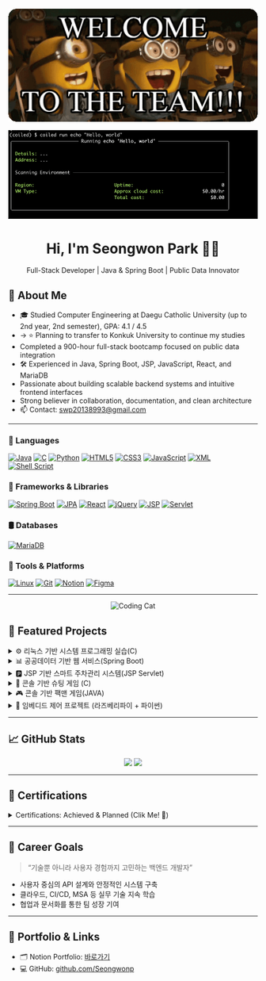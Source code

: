 <!--
**Seongwonp/Seongwonp** is a ✨ _special_ ✨ repository because its `README.md` (this file) appears on your GitHub profile.

Here are some ideas to get you started:

- 🔭 I’m currently working on ...
- 🌱 I’m currently learning ...
- 👯 I’m looking to collaborate on ...
- 🤔 I’m looking for help with ...
- 💬 Ask me about ...
- 📫 How to reach me: ...
- 😄 Pronouns: ...
- ⚡ Fun fact: ...
-->
<p align="center">
  <img src="https://github.com/Seongwonp/Seongwonp/blob/main/banner1.gif?raw=true" alt="banner1" width="800"/>
</p>

<p align="center">
  <img src="https://github.com/Seongwonp/Seongwonp/blob/main/banner2.gif?raw=true" alt="banner2" width="800"/>
</p>

<h1 align="center">Hi, I'm Seongwon Park 👨‍💻</h1>
<p align="center">
  Full-Stack Developer | Java & Spring Boot | Public Data Innovator
</p>

## 👋 About Me

- 🎓 Studied Computer Engineering at Daegu Catholic University (up to 2nd year, 2nd semester), GPA: 4.1 / 4.5
- -> ⭐️ Planning to transfer to Konkuk University to continue my studies
-  Completed a 900-hour full-stack bootcamp focused on public data integration
- 🛠 Experienced in Java, Spring Boot, JSP, JavaScript, React, and MariaDB
-  Passionate about building scalable backend systems and intuitive frontend interfaces
-  Strong believer in collaboration, documentation, and clean architecture
- 📫 Contact: swp20138993@gmail.com

---

### 🧩 Languages  
[![Java](https://img.shields.io/badge/Java-007396?style=flat&logo=java&logoColor=white)](https://www.oracle.com/java/)
[![C](https://img.shields.io/badge/C-00599C?style=flat&logo=c&logoColor=white)](https://en.cppreference.com/w/c)
[![Python](https://img.shields.io/badge/Python-3776AB?style=flat&logo=python&logoColor=white)](https://www.python.org/)
[![HTML5](https://img.shields.io/badge/HTML5-E34F26?style=flat&logo=html5&logoColor=white)](https://developer.mozilla.org/en-US/docs/Web/HTML)
[![CSS3](https://img.shields.io/badge/CSS3-1572B6?style=flat&logo=css3&logoColor=white)](https://developer.mozilla.org/en-US/docs/Web/CSS)
[![JavaScript](https://img.shields.io/badge/JavaScript-F7DF1E?style=flat&logo=javascript&logoColor=black)](https://developer.mozilla.org/en-US/docs/Web/JavaScript)
[![XML](https://img.shields.io/badge/XML-FF6600?style=flat&logo=xml&logoColor=white)](https://www.w3schools.com/xml/)
[![Shell Script](https://img.shields.io/badge/Shell_Script-121011?style=flat&logo=gnu-bash&logoColor=white)](https://www.gnu.org/software/bash/)

### 🧱 Frameworks & Libraries  
[![Spring Boot](https://img.shields.io/badge/Spring_Boot-6DB33F?style=flat&logo=spring-boot&logoColor=white)](https://spring.io/projects/spring-boot)
[![JPA](https://img.shields.io/badge/JPA-59666C?style=flat&logo=hibernate&logoColor=white)](https://hibernate.org/)
[![React](https://img.shields.io/badge/React-61DAFB?style=flat&logo=react&logoColor=black)](https://reactjs.org/)
[![jQuery](https://img.shields.io/badge/jQuery-0769AD?style=flat&logo=jquery&logoColor=white)](https://jquery.com/)
[![JSP](https://img.shields.io/badge/JSP-007396?style=flat&logo=apachetomcat&logoColor=white)](https://tomcat.apache.org/)
[![Servlet](https://img.shields.io/badge/Servlet-6A5ACD?style=flat)](https://docs.oracle.com/javaee/7/tutorial/servlets.htm)

### 🛢️ Databases  
[![MariaDB](https://img.shields.io/badge/MariaDB-003545?style=flat&logo=mariadb&logoColor=white)](https://mariadb.org/)

### 🧰 Tools & Platforms  
[![Linux](https://img.shields.io/badge/Linux-FCC624?style=flat&logo=linux&logoColor=black)](https://www.kernel.org/)
[![Git](https://img.shields.io/badge/Git-F05032?style=flat&logo=git&logoColor=white)](https://git-scm.com/)
[![Notion](https://img.shields.io/badge/Notion-000000?style=flat&logo=notion&logoColor=white)](https://www.notion.so/)
[![Figma](https://img.shields.io/badge/Figma-F24E1E?style=flat&logo=figma&logoColor=white)](https://www.figma.com/)

 

---

<p align="center">
  <img src="https://github.com/Seongwonp/Seongwonp/blob/main/codingCat.gif?raw=true" alt="Coding Cat" width="800" height="500"/>
</p>


## 📂 Featured Projects

<details>
<summary>⚙️ 리눅스 기반 시스템 프로그래밍 실습(C)</summary>

- **Role**: System-level Developer (학습 프로젝트)  
- **Tech**: C, Linux, POSIX, Shell  
- **Highlights**:  
  - fork(), exec(), wait()를 활용한 프로세스 생성 및 제어 실습  
  - signal(), kill()을 활용한 시그널 기반 통신 구현  
  - open(), read(), write(), lseek() 등 시스템 호출을 이용한 파일 입출력 처리  
  - Shell script를 이용해 디렉터리 백업 및 로그 자동화 프로그램 개발  
  - Linux 환경에서 makefile 작성 및 gdb를 이용한 디버깅 능력 향상
</details>

<details>
<summary>📊 공공데이터 기반 웹 서비스(Spring Boot)</summary>
- **Role**: Backend Developer & Team Lead  
- **Tech**: Java, Spring Boot, JSP, jQuery, MariaDB  
- **Highlights**:  
  - 설계부터 API 명세, DB 연동, 배포까지 전 주기 주도  
  - 외부 API 응답 지연 문제를 비동기 처리로 해결  
  - Git & Notion 기반 협업 및 문서화  
</details>

<details>
<summary>🅿️ JSP 기반 스마트 주차관리 시스템(JSP Servlet)</summary>

- **Role**: Full-stack Developer & Git 협업 리더  
- **Tech**: Java, JSP, Servlet, JDBC, MySQL, HTML/CSS/JS, jQuery  
- **Highlights**:  
  - 차량 입출차, 요금 계산, 할인 정책, 정기권 등 기능 구현  
  - 로그인 인증 및 관리자 권한 분리 필터 적용  
  - 실시간 주차 현황 표시 및 장기 주차 알림 기능 구현  
  - 공지사항, 마이페이지, 관리자 대시보드 등 웹 서비스 전반 설계  
  - Git 브랜치 전략 및 팀 협업 가이드 정리 (IntelliJ 기반)  
  - 확장성 고려 (Spring Boot 전환, REST API 분리, 실시간 대시보드 제안)
</details>

<details>
<summary>🚀 콘솔 기반 슈팅 게임 (C)</summary>

- **Role**: Solo Developer  
- **Tech**: C, Windows API (`windows.h`, `stdbool.h`)  
- **Highlights**:  
  - Windows 콘솔 환경에서 ASCII 기반 슈팅 게임 구현  
  - `GetAsyncKeyState()` 활용한 실시간 입력 처리  
  - 적군 랜덤 생성, 총알 발사, 충돌 판정, 점수 시스템 등 완성도 높은 기능 구성  
  - 시작화면, 도움말, 게임오버 연출 포함  
  - 깔끔한 소스 코드 분리 구조 (`.h`, `.c`, 메인 루프 모듈화)  
  - 캐릭터 잔상 문제 해결 및 메모리 최적화 수행  
</details>

<details>
<summary>🎮 콘솔 기반 팩맨 게임(JAVA)</summary>

- **Tech**: Java, GUI, 이벤트 처리  
- **Highlights**:  
  - J프레임과 버튼을 활용한 GUI 게임 구현  

</details>

<details>
<summary>🎯 임베디드 제어 프로젝트 (라즈베리파이 + 파이썬)</summary>

- **Tech**: Python, Raspberry Pi, Arduino, GPIO, 센서 데이터 제어  
- **Highlights**:  
  - 고등학교 컴퓨터 동아리 활동 중, 라즈베리파이 기반 센서 제어 시스템 구현  
  - 실시간 데이터 처리 및 하드웨어와의 통신 로직 설계 경험  
  - 직접 하드웨어 세팅 및 배선 구성을 통한 임베디드 기초 역량 확보  
</details>


---

## 📈 GitHub Stats

<p align="center">
  <img src="https://github-readme-stats.vercel.app/api?username=Seongwonp&show_icons=true&theme=tokyonight" height="150" />
  <img src="https://github-readme-stats.vercel.app/api/top-langs/?username=Seongwonp&layout=compact&theme=tokyonight" height="150" />
</p>

---

## 🧾 Certifications

<details>
<summary>Certifications: Achieved & Planned (Clik Me! 🤗) </summary>


| 자격증명               | 상태       | 연도   |
|------------------------|------------|--------|
| 컴퓨터활용능력 1급     | Obtained    | 2025   |
| 네트워크전문가 1급     | Obtained    | 2025   |
| 리눅스 마스터 2급      | Obtained    | 2025   |
| SQLD                   | Scheduled       | -      |
| 정보처리기사           | Scheduled       | -      |
| PCCP Level 3           | Scheduled       | -      |


</details>


---

## 🧭 Career Goals

> “기술뿐 아니라 사용자 경험까지 고민하는 백엔드 개발자”

- 사용자 중심의 API 설계와 안정적인 시스템 구축
- 클라우드, CI/CD, MSA 등 실무 기술 지속 학습
- 협업과 문서화를 통한 팀 성장 기여

---

## 📌 Portfolio & Links

- 🗂️ Notion Portfolio: [바로가기](https://www.notion.so/1d0d109330638013ba09e4637a9fe1c2)
- 💻 GitHub: [github.com/Seongwonp](https://github.com/Seongwonp)



